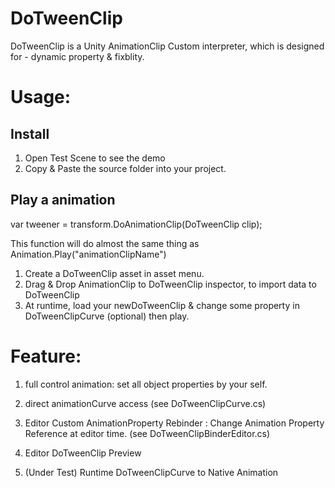 # DoTweenClip
 
DoTweenClip is a Unity AnimationClip Custom interpreter, which is designed for - dynamic property & fixblity. 

# Usage: 

## Install
1. Open Test Scene to see the demo
2. Copy & Paste the source folder into your project.

## Play a animation
var tweener = transform.DoAnimationClip(DoTweenClip clip);

This function will do almost the same thing as Animation.Play("animationClipName")


1. Create a DoTweenClip asset in asset menu.
2. Drag & Drop AnimationClip to DoTweenClip inspector, to import data to DoTweenClip
3. At runtime, load your newDoTweenClip & change some property in DoTweenClipCurve (optional) then play.


# Feature:
1. full control animation: set all object properties by your self.

2. direct animationCurve access (see DoTweenClipCurve.cs)

3. Editor Custom AnimationProperty Rebinder : Change Animation Property Reference at editor time. (see DoTweenClipBinderEditor.cs)

4. Editor DoTweenClip Preview

5. (Under Test) Runtime DoTweenClipCurve to Native Animation